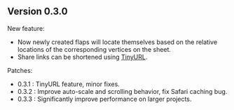 
## Version 0.3.0

New feature:
- Now newly created flaps will locate themselves based on the relative locations of the corresponding vertices on the sheet.
- Share links can be shortened using [TinyURL](https://tinyurl.com/).

Patches:
- 0.3.1 : TinyURL feature, minor fixes.
- 0.3.2 : Improve auto-scale and scrolling behavior, fix Safari caching bug.
- 0.3.3 : Significantly improve performance on larger projects.
